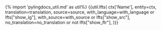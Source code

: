 {% import 'pylingdocs_util.md' as util%}
{{util.lfts(
    ctx['Name'],
    entity=ctx,
    translation=translation,
    source=source,
    with_language=with_language or lfts["show_lg"],
    with_source=with_source or lfts["show_src"],
    no_translation=no_translation or not lfts["show_ftr"],
)}}